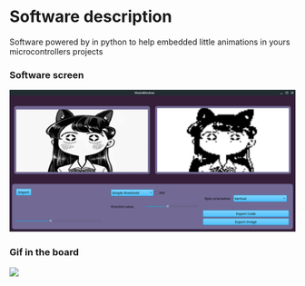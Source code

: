 
<h1>Software description</h1> 
 
Software powered by in python to help embedded little animations in yours microcontrollers projects

 <h3>Software screen</h3>
 
![Image description](https://github.com/Giovani-Pedroso/Converter-of-images-and-videos-to-128-x-64-display/blob/main/screen.png)


 <h3>Gif in the board </h3>


![](https://github.com/Giovani-Pedroso/Converter-of-images-and-videos-to-128-x-64-display/blob/main/project%20demo.gif) 
